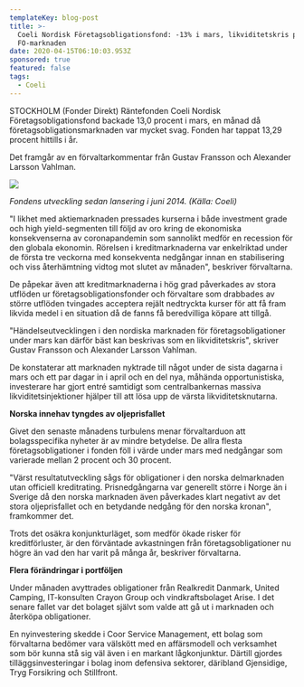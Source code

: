 ```yaml
---
templateKey: blog-post
title: >-
  Coeli Nordisk Företagsobligationsfond: -13% i mars, likviditetskris på
  FO-marknaden
date: 2020-04-15T06:10:03.953Z
sponsored: true
featured: false
tags:
  - Coeli
---
```

STOCKHOLM (Fonder Direkt) Räntefonden Coeli Nordisk Företagsobligationsfond backade 13,0 procent i mars, en månad då företagsobligationsmarknaden var mycket svag. Fonden har tappat 13,29 procent hittills i år.

Det framgår av en förvaltarkommentar från Gustav Fransson och Alexander Larsson Vahlman.

![](/img/nfo.png)

*Fondens utveckling sedan lansering i juni 2014. (Källa: Coeli)*

"I likhet med aktiemarknaden pressades kurserna i både investment grade och high yield-segmenten till följd av oro kring de ekonomiska konsekvenserna av coronapandemin som sannolikt medför en recession för den globala ekonomin. Rörelsen i kreditmarknaderna var enkelriktad under de första tre veckorna med konsekventa nedgångar innan en stabilisering och viss återhämtning vidtog mot slutet av månaden", beskriver förvaltarna.

De påpekar även att kreditmarknaderna i hög grad påverkades av stora utflöden ur företagsobligationsfonder och förvaltare som drabbades av större utflöden tvingades acceptera rejält nedtryckta kurser för att få fram likvida medel i en situation då de fanns få beredvilliga köpare att tillgå.

"Händelseutvecklingen i den nordiska marknaden för företagsobligationer under mars kan därför bäst kan beskrivas som en likviditetskris", skriver Gustav Fransson och Alexander Larsson Vahlman.

De konstaterar att marknaden nyktrade till något under de sista dagarna i mars och ett par dagar in i april och en del nya, måhända opportunistiska, investerare har gjort entré samtidigt som centralbankernas massiva likviditetsinjektioner hjälper till att lösa upp de värsta likviditetsknutarna.

**Norska innehav tyngdes av oljeprisfallet**

Givet den senaste månadens turbulens menar förvaltarduon att bolagsspecifika nyheter är av mindre betydelse. De allra flesta företagsobligationer i fonden föll i värde under mars med nedgångar som varierade mellan 2 procent och 30 procent.

"Värst resultatutveckling sågs för obligationer i den norska delmarknaden utan officiell kreditrating. Prisnedgångarna var generellt större i Norge än i Sverige då den norska marknaden även påverkades klart negativt av det stora oljeprisfallet och en betydande nedgång för den norska kronan", framkommer det.

Trots det osäkra konjunkturläget, som medför ökade risker för kreditförluster, är den förväntade avkastningen från företagsobligationer nu högre än vad den har varit på många år, beskriver förvaltarna.

**Flera förändringar i portföljen**

Under månaden avyttrades obligationer från Realkredit Danmark, United Camping, IT-konsulten Crayon Group och vindkraftsbolaget Arise. I det senare fallet var det bolaget självt som valde att gå ut i marknaden och återköpa obligationer.

En nyinvestering skedde i Coor Service Management, ett bolag som förvaltarna bedömer vara välskött med en affärsmodell och verksamhet som bör kunna stå sig väl även i en markant lågkonjunktur. Därtill gjordes tilläggsinvesteringar i bolag inom defensiva sektorer, däribland Gjensidige, Tryg Forsikring och Stillfront.